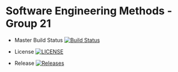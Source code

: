 # Software Engineering Methods - Group 21

- Master Build Status [![Build Status](https://travis-ci.org/GroupNumber21/sem.svg?branch=master)](https://travis-ci.org/GroupNumber21/sem)

- License [![LICENSE](https://img.shields.io/github/license/GroupNumber21/sem.svg?style=flat-square)](https://github.com/GroupNumber21/sem/blob/master/LICENSE)

- Release [![Releases](https://img.shields.io/github/release/GroupNumber21/sem/all.svg?style=flat-square)](https://github.com/GroupNumber21/sem/releases)